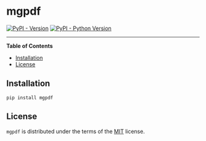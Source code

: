 # mgpdf

[![PyPI - Version](https://img.shields.io/pypi/v/mgpdf.svg)](https://pypi.org/project/mgpdf)
[![PyPI - Python Version](https://img.shields.io/pypi/pyversions/mgpdf.svg)](https://pypi.org/project/mgpdf)

-----

**Table of Contents**

- [Installation](#installation)
- [License](#license)

## Installation

```console
pip install mgpdf
```

## License

`mgpdf` is distributed under the terms of the [MIT](https://spdx.org/licenses/MIT.html) license.
